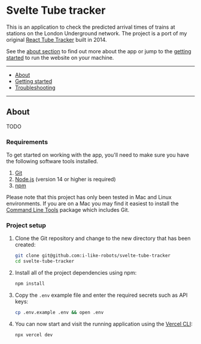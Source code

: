 # Svelte Tube tracker

 This is an application to check the predicted arrival times of trains at stations on the London Underground network. The project is a port of my original [React Tube Tracker](https://github.com/i-like-robots/react-tube-tracker) built in 2014.

See the [about section](#about) to find out more about the app or jump to the [getting started](#getting-started) to run the website on your machine.

---

-   [About](#about)
-   [Getting started](#getting-started)
-   [Troubleshooting](#troubleshooting)

---

## About

TODO

### Requirements

To get started on working with the app, you'll need to make sure you have the following software tools installed.

1. [Git](https://git-scm.com/)
2. [Node.js](https://nodejs.org/en/) (version 14 or higher is required)
3. [npm](http://npmjs.com/)

Please note that this project has only been tested in Mac and Linux environments. If you are on a Mac you may find it easiest to install the [Command Line Tools](https://developer.apple.com/download/more/) package which includes Git.

### Project setup

1. Clone the Git repository and change to the new directory that has been created:

    ```bash
    git clone git@github.com:i-like-robots/svelte-tube-tracker
    cd svelte-tube-tracker
    ```

2. Install all of the project dependencies using npm:

    ```bash
    npm install
    ```

3. Copy the `.env` example file and enter the required secrets such as API keys:

    ```bash
    cp .env.example .env && open .env
    ```

4. You can now start and visit the running application using the [Vercel CLI](https://vercel.com/docs/cli):

    ```bash
    npx vercel dev
    ```
